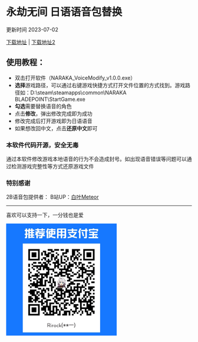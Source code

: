 # 永劫无间 日语语音包替换

更新时间 2023-07-02


[下载地址](https://github.com/Rirock/yjwujian/releases/download/v1.1.1/NARAKA_VoiceModify_v1.1.1.exe) | [下载地址2](https://wwr.lanzouh.com/iWnmM112ht7i)


## 使用教程：
* 双击打开软件（NARAKA_VoiceModify_v1.0.0.exe）
* **选择**游戏路径，可以通过右键游戏快捷方式打开文件位置的方式找到。游戏路径如：D:\steam\steamapps\common\NARAKA BLADEPOINT\StartGame.exe
* **勾选**需要替换语音的角色
* 点击**修改**，弹出修改完成即为成功
* 修改完成后打开游戏即为日语语音
* 如果想改回中文，点击**还原中文**即可


### 本软件代码开源，安全无毒

通过本软件修改游戏本地语音的行为不会造成封号。如出现语音错误等问题可以通过检测游戏完整性等方式还原游戏文件

### 特别感谢
2B语音包提供者：
B站UP：[白叶Meteor](https://space.bilibili.com/772897)


-----
喜欢可以支持一下，一分钱也是爱

<img src="zz.jpg" width="300px">
